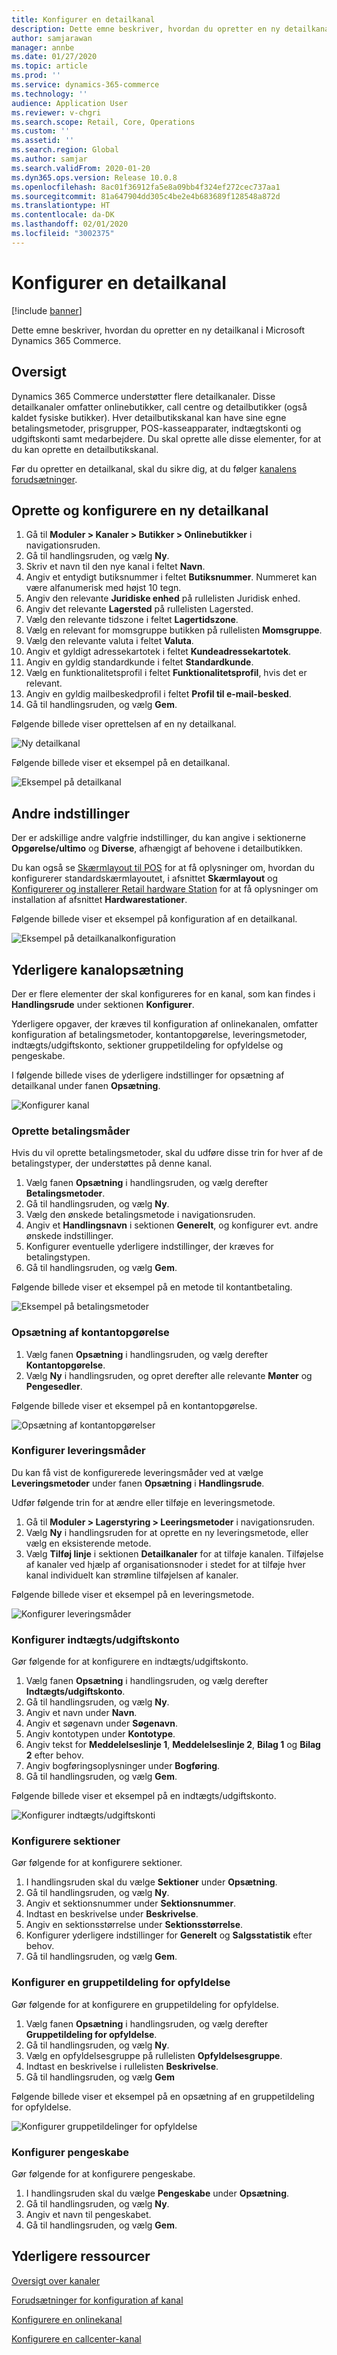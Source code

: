 ```yaml
---
title: Konfigurer en detailkanal
description: Dette emne beskriver, hvordan du opretter en ny detailkanal i Microsoft Dynamics 365 Commerce.
author: samjarawan
manager: annbe
ms.date: 01/27/2020
ms.topic: article
ms.prod: ''
ms.service: dynamics-365-commerce
ms.technology: ''
audience: Application User
ms.reviewer: v-chgri
ms.search.scope: Retail, Core, Operations
ms.custom: ''
ms.assetid: ''
ms.search.region: Global
ms.author: samjar
ms.search.validFrom: 2020-01-20
ms.dyn365.ops.version: Release 10.0.8
ms.openlocfilehash: 8ac01f36912fa5e8a09bb4f324ef272cec737aa1
ms.sourcegitcommit: 81a647904dd305c4be2e4b683689f128548a872d
ms.translationtype: HT
ms.contentlocale: da-DK
ms.lasthandoff: 02/01/2020
ms.locfileid: "3002375"
---
```

# <a name="set-up-a-retail-channel"></a>Konfigurer en detailkanal


[!include [banner](includes/banner.md)]

Dette emne beskriver, hvordan du opretter en ny detailkanal i Microsoft Dynamics 365 Commerce.

## <a name="overview"></a>Oversigt

Dynamics 365 Commerce understøtter flere detailkanaler. Disse detailkanaler omfatter onlinebutikker, call centre og detailbutikker (også kaldet fysiske butikker). Hver detailbutikskanal kan have sine egne betalingsmetoder, prisgrupper, POS-kasseapparater, indtægtskonti og udgiftskonti samt medarbejdere. Du skal oprette alle disse elementer, for at du kan oprette en detailbutikskanal. 

Før du opretter en detailkanal, skal du sikre dig, at du følger [kanalens forudsætninger](channels-prerequisites.md).

## <a name="create-and-configure-a-new-retail-channel"></a>Oprette og konfigurere en ny detailkanal

1. Gå til **Moduler \> Kanaler \> Butikker \> Onlinebutikker** i navigationsruden.
1. Gå til handlingsruden, og vælg **Ny**.
1. Skriv et navn til den nye kanal i feltet **Navn**.
1. Angiv et entydigt butiksnummer i feltet **Butiksnummer**. Nummeret kan være alfanumerisk med højst 10 tegn.
1. Angiv den relevante **Juridiske enhed** på rullelisten Juridisk enhed.
1. Angiv det relevante **Lagersted** på rullelisten Lagersted.
1. Vælg den relevante tidszone i feltet **Lagertidszone**.
1. Vælg en relevant for momsgruppe butikken på rullelisten **Momsgruppe**.
1. Vælg den relevante valuta i feltet **Valuta**.
1. Angiv et gyldigt adressekartotek i feltet **Kundeadressekartotek**.
1. Angiv en gyldig standardkunde i feltet **Standardkunde**.
1. Vælg en funktionalitetsprofil i feltet **Funktionalitetsprofil**, hvis det er relevant.
1. Angiv en gyldig mailbeskedprofil i feltet **Profil til e-mail-besked**.
1. Gå til handlingsruden, og vælg **Gem**.

Følgende billede viser oprettelsen af en ny detailkanal.

![Ny detailkanal](media/channel-setup-retail-1.png)

Følgende billede viser et eksempel på en detailkanal.

![Eksempel på detailkanal](media/channel-setup-retail-2.png)

## <a name="other-settings"></a>Andre indstillinger

Der er adskillige andre valgfrie indstillinger, du kan angive i sektionerne **Opgørelse/ultimo** og **Diverse**, afhængigt af behovene i detailbutikken.

Du kan også se [Skærmlayout til POS](https://docs.microsoft.com/en-us/dynamics365/retail/pos-screen-layouts?toc=/dynamics365/commerce/toc.json) for at få oplysninger om, hvordan du konfigurerer standardskærmlayoutet, i afsnittet **Skærmlayout** og [Konfigurerer og installerer Retail hardware Station](https://docs.microsoft.com/en-us/dynamics365/retail/retail-hardware-station-configuration-installation) for at få oplysninger om installation af afsnittet **Hardwarestationer**.

Følgende billede viser et eksempel på konfiguration af en detailkanal.

![Eksempel på detailkanalkonfiguration](media/channel-setup-retail-3.png)

## <a name="additional-channel-set-up"></a>Yderligere kanalopsætning

Der er flere elementer der skal konfigureres for en kanal, som kan findes i **Handlingsrude** under sektionen **Konfigurer**.

Yderligere opgaver, der kræves til konfiguration af onlinekanalen, omfatter konfiguration af betalingsmetoder, kontantopgørelse, leveringsmetoder, indtægts/udgiftskonto, sektioner gruppetildeling for opfyldelse og pengeskabe.

I følgende billede vises de yderligere indstillinger for opsætning af detailkanal under fanen **Opsætning**.

![Konfigurer kanal](media/channel-setup-retail-4.png)

### <a name="set-up-payment-methods"></a>Oprette betalingsmåder

Hvis du vil oprette betalingsmetoder, skal du udføre disse trin for hver af de betalingstyper, der understøttes på denne kanal.

1. Vælg fanen **Opsætning** i handlingsruden, og vælg derefter **Betalingsmetoder**.
1. Gå til handlingsruden, og vælg **Ny**.
1. Vælg den ønskede betalingsmetode i navigationsruden.
1. Angiv et **Handlingsnavn** i sektionen **Generelt**, og konfigurer evt. andre ønskede indstillinger.
1. Konfigurer eventuelle yderligere indstillinger, der kræves for betalingstypen.
1. Gå til handlingsruden, og vælg **Gem**.

Følgende billede viser et eksempel på en metode til kontantbetaling.

![Eksempel på betalingsmetoder](media/channel-setup-retail-5.png)

### <a name="set-up-cash-declaration"></a>Opsætning af kontantopgørelse

1. Vælg fanen **Opsætning** i handlingsruden, og vælg derefter **Kontantopgørelse**.
1. Vælg **Ny** i handlingsruden, og opret derefter alle relevante **Mønter** og **Pengesedler**.

Følgende billede viser et eksempel på en kontantopgørelse.

![Opsætning af kontantopgørelser](media/channel-setup-retail-6.png)

### <a name="set-up-modes-of-delivery"></a>Konfigurer leveringsmåder

Du kan få vist de konfigurerede leveringsmåder ved at vælge **Leveringsmetoder** under fanen **Opsætning** i **Handlingsrude**.  

Udfør følgende trin for at ændre eller tilføje en leveringsmetode.

1. Gå til **Moduler \> Lagerstyring \> Leeringsmetoder** i navigationsruden.
1. Vælg **Ny** i handlingsruden for at oprette en ny leveringsmetode, eller vælg en eksisterende metode.
1. Vælg **Tilføj linje** i sektionen **Detailkanaler** for at tilføje kanalen. Tilføjelse af kanaler ved hjælp af organisationsnoder i stedet for at tilføje hver kanal individuelt kan strømline tilføjelsen af kanaler.

Følgende billede viser et eksempel på en leveringsmetode.

![Konfigurer leveringsmåder](media/channel-setup-retail-7.png)

### <a name="set-up-incomeexpense-account"></a>Konfigurer indtægts/udgiftskonto

Gør følgende for at konfigurere en indtægts/udgiftskonto.

1. Vælg fanen **Opsætning** i handlingsruden, og vælg derefter **Indtægts/udgiftskonto**.
1. Gå til handlingsruden, og vælg **Ny**.
1. Angiv et navn under **Navn**.
1. Angiv et søgenavn under **Søgenavn**.
1. Angiv kontotypen under **Kontotype**.
1. Angiv tekst for **Meddelelseslinje 1**, **Meddelelseslinje 2**, **Bilag 1** og **Bilag 2** efter behov.
1. Angiv bogføringsoplysninger under **Bogføring**.
1. Gå til handlingsruden, og vælg **Gem**.

Følgende billede viser et eksempel på en indtægts/udgiftskonto.

![Konfigurer indtægts/udgiftskonti](media/channel-setup-retail-8.png)

### <a name="set-up-sections"></a>Konfigurere sektioner

Gør følgende for at konfigurere sektioner.

1. I handlingsruden skal du vælge **Sektioner** under **Opsætning**.
1. Gå til handlingsruden, og vælg **Ny**.
1. Angiv et sektionsnummer under **Sektionsnummer**.
1. Indtast en beskrivelse under **Beskrivelse**.
1. Angiv en sektionsstørrelse under **Sektionsstørrelse**.
1. Konfigurer yderligere indstillinger for **Generelt** og **Salgsstatistik** efter behov.
1. Gå til handlingsruden, og vælg **Gem**.

### <a name="set-up-a-fulfillment-group-assignment"></a>Konfigurer en gruppetildeling for opfyldelse

Gør følgende for at konfigurere en gruppetildeling for opfyldelse.

1. Vælg fanen **Opsætning** i handlingsruden, og vælg derefter **Gruppetildeling for opfyldelse**.
1. Gå til handlingsruden, og vælg **Ny**.
1. Vælg en opfyldelsesgruppe på rullelisten **Opfyldelsesgruppe**.
1. Indtast en beskrivelse i rullelisten **Beskrivelse**.
1. Gå til handlingsruden, og vælg **Gem**

Følgende billede viser et eksempel på en opsætning af en gruppetildeling for opfyldelse.

![Konfigurer gruppetildelinger for opfyldelse](media/channel-setup-retail-9.png)

### <a name="set-up-safes"></a>Konfigurer pengeskabe

Gør følgende for at konfigurere pengeskabe.

1. I handlingsruden skal du vælge **Pengeskabe** under **Opsætning**.
1. Gå til handlingsruden, og vælg **Ny**.
1. Angiv et navn til pengeskabet.
1. Gå til handlingsruden, og vælg **Gem**.

## <a name="additional-resources"></a>Yderligere ressourcer

[Oversigt over kanaler](channels-overview.md)

[Forudsætninger for konfiguration af kanal](channels-prerequisites.md)

[Konfigurere en onlinekanal](channel-setup-online.md)

[Konfigurere en callcenter-kanal](channel-setup-callcenter.md)


